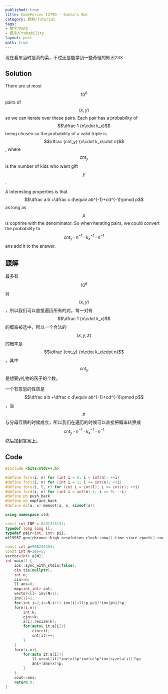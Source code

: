 ```yaml
---
published: true
title: CodeForces 1279D - Santa's Bot
category: 题解/Tutorial
tags:
- 数学/Math
- 概率/Probability
layout: post
math: true
---
```

现在看来当时是真的菜，不过还是能学到一些奇怪的知识233
<!-- more -->

## Solution

There are at most $$10^6$$ pairs of $$(x,y)$$ so we can iterate over these pairs. Each pair has a probability of $$\dfrac 1 {n\cdot k_x}$$ being chosen so the probability of a valid triple is $$\dfrac {cnt_y} {n\cdot k_x\cdot n}$$, where $$cnt_y$$ is the number of kids who want gift $$y$$.

A interesting properties is that $$\dfrac a b +\dfrac c d\equiv ab^{-1}+cd^{-1}\pmod p$$ as long as $$p$$ is coprime with the denominator. So when iterating pairs, we could convert the probability to $$cnt_y\cdot n^{-1}\cdot k_x^{-1}\cdot n^{-1}$$ ans add it to the answer.

## 题解

最多有$$10^6$$对$$(x,y)$$，所以我们可以直接遍历所有的对。每一对有$$\dfrac 1 {n\cdot k_x}$$的概率被选中，所以一个合法的$$(x,y,z)$$的概率是$$\dfrac {cnt_y} {n\cdot k_x\cdot n}$$，其中$$cnt_y$$是想要y礼物的孩子的个数。

一个有意思的性质是$$\dfrac a b +\dfrac c d\equiv ab^{-1}+cd^{-1}\pmod p$$，当$$p$$与分母互质的时候成立，所以我们在遍历的时候可以直接把概率转换成$$cnt_y\cdot n^{-1}\cdot k_x^{-1}\cdot n^{-1}$$然后加到答案上。

## Code
```cpp
#include <bits/stdc++.h>

#define forn(i, n) for (int i = 0; i < int(n); ++i)
#define for1(i, n) for (int i = 1; i <= int(n); ++i)
#define fore(i, l, r) for (int i = int(l); i <= int(r); ++i)
#define ford(i, n) for (int i = int(n)-1; i >= 0; --i)
#define pb push_back
#define eb emplace_back
#define ms(a, x) memset(a, x, sizeof(a))

using namespace std;

const int INF = 0x3f3f3f3f;
typedef long long ll;
typedef pair<int, int> pii;
mt19937 gen(chrono::high_resolution_clock::now().time_since_epoch().count());

const int p=998244353;
const int N=1e6+5;
vector<int> a[N];
int main() {
    ios::sync_with_stdio(false);
    cin.tie(nullptr);
	int n;
    cin>>n;
    ll ans=0;
    map<int,int> cnt;
    vector<ll> inv(N+1);
    inv[1]=1;
    for(int i=2;i<=N;i++) inv[i]=ll(p-p/i)*inv[p%i]%p;
    forn(i,n){
        int k;
        cin>>k;
        a[i].resize(k);
        for(auto& it:a[i]){
            cin>>it;
            cnt[it]++;
        }
    }
    forn(i,n){
        for(auto it:a[i]){
            ll x=cnt[it]*inv[n]%p*inv[n]%p*inv[size(a[i])]%p;
            ans=(ans+x)%p;
        }
    }
    cout<<ans;
    return 0;
}
```